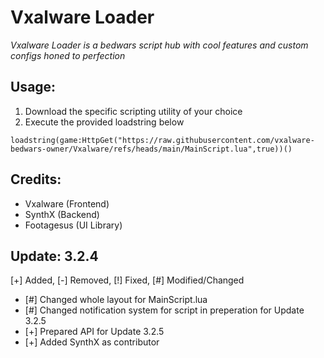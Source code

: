 # Vxalware Loader
*Vxalware Loader is a bedwars script hub with cool features and custom configs honed to perfection*
## Usage:
1. Download the specific scripting utility of your choice
2. Execute the provided loadstring below
```luau
loadstring(game:HttpGet("https://raw.githubusercontent.com/vxalware-bedwars-owner/Vxalware/refs/heads/main/MainScript.lua",true))()
```
## Credits:
- Vxalware (Frontend)
- SynthX (Backend)
- Footagesus (UI Library)
## Update: 3.2.4
[+] Added, [-] Removed, [!] Fixed, [#] Modified/Changed

- [#] Changed whole layout for MainScript.lua
- [#] Changed notification system for script in preperation for Update 3.2.5
- [+] Prepared API for Update 3.2.5
- [+] Added SynthX as contributor
